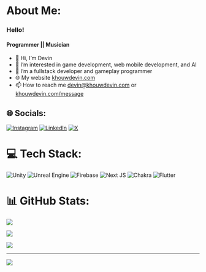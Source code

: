 # About Me:

### Hello!

#### Programmer || Musician

- 👋 Hi, I’m Devin
- 👀 I’m interested in game development, web mobile development, and AI
- 🌱 I’m a fullstack developer and gameplay programmer
- 🌐 My website [khouwdevin.com](https://khouwdevin.com)
- 📫 How to reach me devin@khouwdevin.com or [khouwdevin.com/message](https://khouwdevin.com/message)


## 🌐 Socials:

[![Instagram](https://img.shields.io/badge/Instagram-%23E4405F.svg?logo=Instagram&logoColor=white)](https://instagram.com/khouwdevin) [![LinkedIn](https://img.shields.io/badge/LinkedIn-%230077B5.svg?logo=linkedin&logoColor=white)](https://linkedin.com/in/khouwdevin) [![X](https://img.shields.io/badge/X-%23000000.svg?logo=x&logoColor=white)](https://x.com/khouwdevin)


# 💻 Tech Stack:

![Unity](https://img.shields.io/badge/Unity-c%23.svg?style=for-the-badge&logo=c-sharp&logoColor=white) ![Unreal Engine](https://img.shields.io/badge/Unreal_Engine-grey.svg?style=for-the-badge&logo=c%2B%2B&logoColor=white) ![Firebase](https://img.shields.io/badge/firebase-%23039BE5.svg?style=for-the-badge&logo=firebase) ![Next JS](https://img.shields.io/badge/Next-black?style=for-the-badge&logo=next.js&logoColor=white) ![Chakra](https://img.shields.io/badge/chakra-%234ED1C5.svg?style=for-the-badge&logo=chakraui&logoColor=white) ![Flutter](https://img.shields.io/badge/Flutter-%2302569B.svg?style=for-the-badge&logo=Flutter&logoColor=white)

# 📊 GitHub Stats:

![](https://github-readme-stats.vercel.app/api?username=khouwdevin&theme=nightowl&hide_border=false&include_all_commits=true&count_private=false)

![](https://github-readme-streak-stats.herokuapp.com/?user=khouwdevin&theme=nightowl&hide_border=false)

![](https://github-readme-stats.vercel.app/api/top-langs/?username=khouwdevin&theme=nightowl&hide_border=false&include_all_commits=true&count_private=false&layout=compact)

---
[![](https://visitcount.itsvg.in/api?id=khouwdevin&label=Github%20Views&color=1&icon=0&pretty=true)](https://visitcount.itsvg.in)
